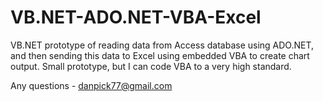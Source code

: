# VB.NET-ADO.NET-VBA-Excel

VB.NET prototype of reading data from Access database using ADO.NET, and then sending this data to Excel using embedded VBA to create chart output. Small prototype, but I can code VBA to a very high standard.

Any questions - danpick77@gmail.com
